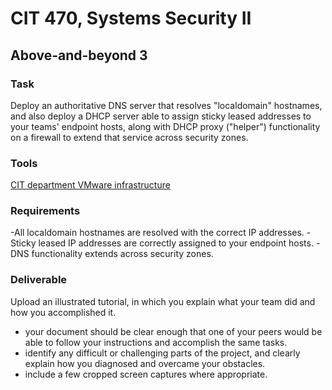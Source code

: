 # CIT 470, Systems Security II
## Above-and-beyond 3
### Task
Deploy an authoritative DNS server that resolves "localdomain" hostnames, and also deploy a DHCP server able to assign sticky leased addresses to your teams' endpoint hosts, along with DHCP proxy ("helper") functionality on a firewall to extend that service across security zones.

### Tools
[CIT department VMware infrastructure](/cit470/courseinfo/vSphere)

### Requirements
-All localdomain hostnames are resolved with the correct IP addresses.
-Sticky leased IP addresses are correctly assigned to your endpoint hosts.
-DNS functionality extends across security zones.

### Deliverable
Upload an illustrated tutorial, in which you explain what your team did and how you accomplished it.
- your document should be clear enough that one of your peers would be able to follow your instructions and accomplish the same tasks.
- identify any difficult or challenging parts of the project, and clearly explain how you diagnosed and overcame your obstacles.
- include a few cropped screen captures where appropriate.

